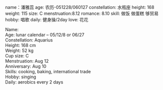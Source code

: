 name：潘雅蕊
age: 农历-051228/060127
constellation: 水瓶座
height: 168
weight: 115
size: C
menstruation:8.12
romance: 8.10
skill: 做饭 做蛋糕 够贸易
hobby: 唱歌
daily: 健身操/2day
love: 花花

Name:  
Age: lunar calendar – 05/12/8 or 06/27  
Constellation: Aquarius  
Height: 168 cm  
Weight: 52 kg  
Cup size: C  
Menstruation: Aug 12  
Anniversary: Aug 10  
Skills: cooking, baking, international trade  
Hobby: singing  
Daily: aerobics every 2 days  
